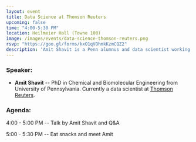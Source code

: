 ```yaml
---
layout: event
title: Data Science at Thomson Reuters
upcoming: false
time: "4:00-5:30 PM"
location: Heilmeier Hall (Towne 100)
image: /images/events/data-science-thomson-reuters.png
rsvp: "https://goo.gl/forms/kxO1qVOhmkKzmCQZ2"
description: 'Amit Shavit is a Penn alumnus and data scientist working in Boston. Come learn about what a career in data science at Thomson Reuters looks like and how to transition into a data science career. All students and community members are welcome.'
---
```


### Speaker:

- **Amit Shavit** -- PhD in Chemical and Biomolecular Engineering from University of Pennsylvania. Currently a data scientist at [Thomson Reuters](https://www.thomsonreuters.com/).

### Agenda:

4:00 - 5:00 PM -- Talk by Amit Shavit and Q&A

5:00 - 5:30 PM -- Eat snacks and meet Amit
